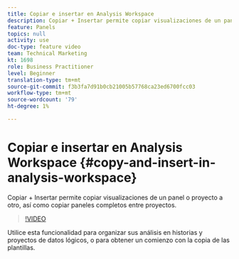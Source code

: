 ```yaml
---
title: Copiar e insertar en Analysis Workspace
description: Copiar + Insertar permite copiar visualizaciones de un panel o proyecto a otro, así como copiar paneles completos entre proyectos.
feature: Panels
topics: null
activity: use
doc-type: feature video
team: Technical Marketing
kt: 1698
role: Business Practitioner
level: Beginner
translation-type: tm+mt
source-git-commit: f3b3fa7d91b0cb21005b57768ca23ed6700fcc03
workflow-type: tm+mt
source-wordcount: '79'
ht-degree: 1%

---
```



# Copiar e insertar en Analysis Workspace {#copy-and-insert-in-analysis-workspace}

Copiar + Insertar permite copiar visualizaciones de un panel o proyecto a otro, así como copiar paneles completos entre proyectos.

>[!VIDEO](https://video.tv.adobe.com/v/23230/?quality=12)

Utilice esta funcionalidad para organizar sus análisis en historias y proyectos de datos lógicos, o para obtener un comienzo con la copia de las plantillas.
